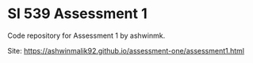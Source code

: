 # SI 539 Assessment 1
Code repository for Assessment 1 by ashwinmk.

Site: https://ashwinmalik92.github.io/assessment-one/assessment1.html
